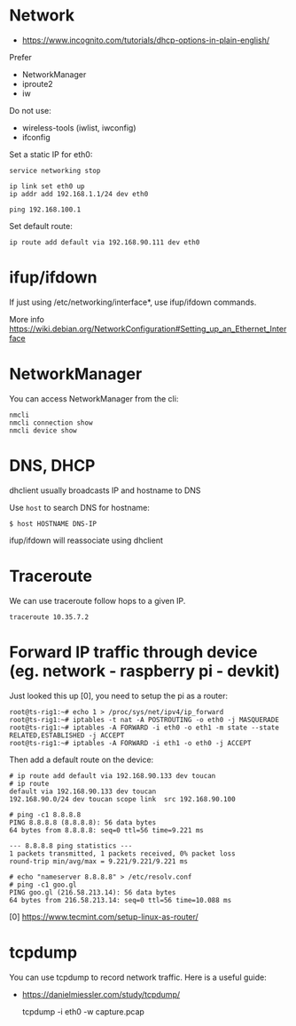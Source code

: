 # Network
- https://www.incognito.com/tutorials/dhcp-options-in-plain-english/

Prefer
- NetworkManager
- iproute2
- iw

Do not use:
- wireless-tools (iwlist, iwconfig)
- ifconfig

Set a static IP for eth0:

    service networking stop

    ip link set eth0 up
    ip addr add 192.168.1.1/24 dev eth0

    ping 192.168.100.1

Set default route:

    ip route add default via 192.168.90.111 dev eth0


# ifup/ifdown
If just using /etc/networking/interface*, use ifup/ifdown commands.

More info https://wiki.debian.org/NetworkConfiguration#Setting_up_an_Ethernet_Interface


# NetworkManager
You can access NetworkManager from the cli:

    nmcli
    nmcli connection show
    nmcli device show


# DNS, DHCP
dhclient usually broadcasts IP and hostname to DNS

Use `host` to search DNS for hostname:

    $ host HOSTNAME DNS-IP

ifup/ifdown will reassociate using dhclient


# Traceroute
We can use traceroute follow hops to a given IP.

    traceroute 10.35.7.2


# Forward IP traffic through device (eg. network - raspberry pi - devkit)
Just looked this up [0], you need to setup the pi as a router:

    root@ts-rig1:~# echo 1 > /proc/sys/net/ipv4/ip_forward
    root@ts-rig1:~# iptables -t nat -A POSTROUTING -o eth0 -j MASQUERADE
    root@ts-rig1:~# iptables -A FORWARD -i eth0 -o eth1 -m state --state RELATED,ESTABLISHED -j ACCEPT
    root@ts-rig1:~# iptables -A FORWARD -i eth1 -o eth0 -j ACCEPT

Then add a default route on the device:

    # ip route add default via 192.168.90.133 dev toucan
    # ip route
    default via 192.168.90.133 dev toucan
    192.168.90.0/24 dev toucan scope link  src 192.168.90.100

    # ping -c1 8.8.8.8
    PING 8.8.8.8 (8.8.8.8): 56 data bytes
    64 bytes from 8.8.8.8: seq=0 ttl=56 time=9.221 ms

    --- 8.8.8.8 ping statistics ---
    1 packets transmitted, 1 packets received, 0% packet loss
    round-trip min/avg/max = 9.221/9.221/9.221 ms

    # echo "nameserver 8.8.8.8" > /etc/resolv.conf
    # ping -c1 goo.gl
    PING goo.gl (216.58.213.14): 56 data bytes
    64 bytes from 216.58.213.14: seq=0 ttl=56 time=10.088 ms

[0] https://www.tecmint.com/setup-linux-as-router/

# tcpdump
You can use tcpdump to record network traffic. Here is a useful guide:
- https://danielmiessler.com/study/tcpdump/

    tcpdump -i eth0 -w capture.pcap
